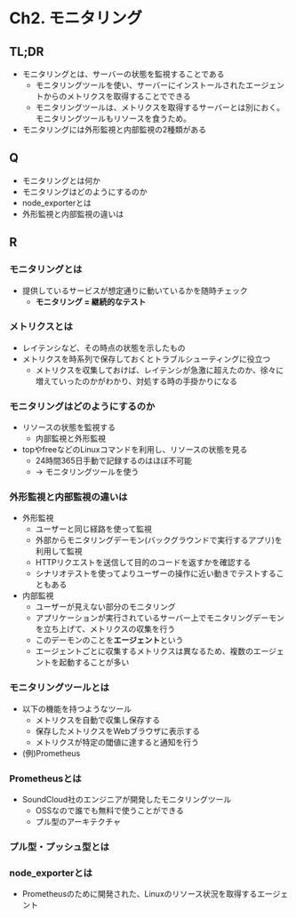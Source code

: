 # Ch2. モニタリング

## TL;DR
- モニタリングとは、サーバーの状態を監視することである
  - モニタリングツールを使い、サーバーにインストールされたエージェントからのメトリクスを取得することでできる
  - モニタリングツールは、メトリクスを取得するサーバーとは別におく。モニタリングツールもリソースを食うため。
- モニタリングには外形監視と内部監視の2種類がある


## Q
- モニタリングとは何か
- モニタリングはどのようにするのか
- node_exporterとは
- 外形監視と内部監視の違いは


## R
### モニタリングとは
- 提供しているサービスが想定通りに動いているかを随時チェック
  - **モニタリング = 継続的なテスト**

### メトリクスとは
- レイテンシなど、その時点の状態を示したもの
- メトリクスを時系列で保存しておくとトラブルシューティングに役立つ
  - メトリクスを収集しておけば、レイテンシが急激に超えたのか、徐々に増えていったのかがわかり、対処する時の手掛かりになる

### モニタリングはどのようにするのか
- リソースの状態を監視する
  - 内部監視と外形監視
- topやfreeなどのLinuxコマンドを利用し、リソースの状態を見る
  - 24時間365日手動で記録するのはほぼ不可能
  - -> モニタリングツールを使う

### 外形監視と内部監視の違いは
- 外形監視
  - ユーザーと同じ経路を使って監視
  - 外部からモニタリングデーモン(バックグラウンドで実行するアプリ)を利用して監視
  - HTTPリクエストを送信して目的のコードを返すかを確認する
  - シナリオテストを使ってよりユーザーの操作に近い動きでテストすることもある
- 内部監視
  - ユーザーが見えない部分のモニタリング
  - アプリケーションが実行されているサーバー上でモニタリングデーモンを立ち上げて、メトリクスの収集を行う
  - このデーモンのことを**エージェント**という
  - エージェントごとに収集するメトリクスは異なるため、複数のエージェントを起動することが多い


### モニタリングツールとは
- 以下の機能を持つようなツール
  - メトリクスを自動で収集し保存する
  - 保存したメトリクスをWebブラウザに表示する
  - メトリクスが特定の閾値に達すると通知を行う
- (例)Prometheus

### Prometheusとは
- SoundCloud社のエンジニアが開発したモニタリングツール
  - OSSなので誰でも無料で使うことができる
  - プル型のアーキテクチャ

### プル型・プッシュ型とは


### node_exporterとは
- Prometheusのために開発された、Linuxのリソース状況を取得するエージェント
